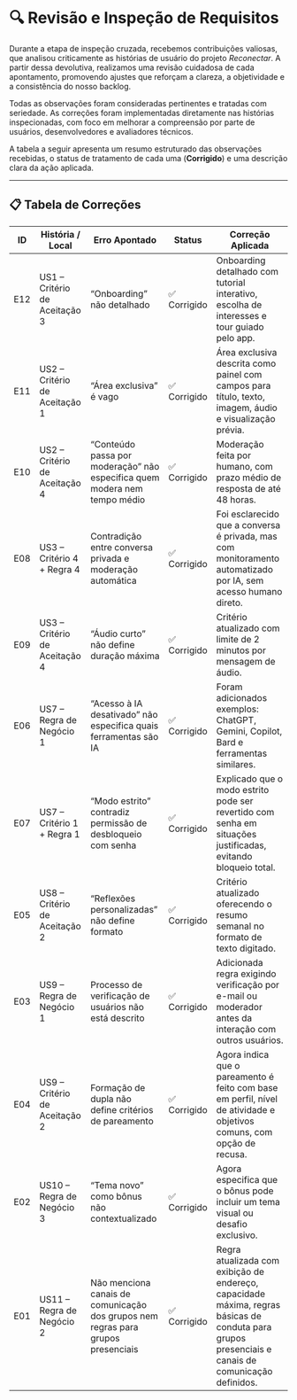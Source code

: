 # 🔍 Revisão e Inspeção de Requisitos

Durante a etapa de inspeção cruzada, recebemos contribuições valiosas, que analisou criticamente as histórias de usuário do projeto *Reconectar*. A partir dessa devolutiva, realizamos uma revisão cuidadosa de cada apontamento, promovendo ajustes que reforçam a clareza, a objetividade e a consistência do nosso backlog.

Todas as observações foram consideradas pertinentes e tratadas com seriedade. As correções foram implementadas diretamente nas histórias inspecionadas, com foco em melhorar a compreensão por parte de usuários, desenvolvedores e avaliadores técnicos.

A tabela a seguir apresenta um resumo estruturado das observações recebidas, o status de tratamento de cada uma (**Corrigido**) e uma descrição clara da ação aplicada.

---

## 📋 Tabela de Correções

| **ID** | **História / Local**        | **Erro Apontado**                                                                                     | **Status**     | **Correção Aplicada**                                                                                          |
|--------|-----------------------------|--------------------------------------------------------------------------------------------------------|----------------|------------------------------------------------------------------------------------------------------------------|
| E12    | US1 – Critério de Aceitação 3 | “Onboarding” não detalhado                                                                           | ✅ Corrigido   | Onboarding detalhado com tutorial interativo, escolha de interesses e tour guiado pelo app.                      |
| E11    | US2 – Critério de Aceitação 1 | “Área exclusiva” é vago                                                                              | ✅ Corrigido   | Área exclusiva descrita como painel com campos para título, texto, imagem, áudio e visualização prévia. |
| E10    | US2 – Critério de Aceitação 4 | “Conteúdo passa por moderação” não especifica quem modera nem tempo médio                            | ✅ Corrigido   | Moderação feita por humano, com prazo médio de resposta de até 48 horas.                              |
| E08    | US3 – Critério 4 + Regra 4  | Contradição entre conversa privada e moderação automática                                            | ✅ Corrigido   | Foi esclarecido que a conversa é privada, mas com monitoramento automatizado por IA, sem acesso humano direto.   |
| E09    | US3 – Critério de Aceitação 4 | “Áudio curto” não define duração máxima                                                              | ✅ Corrigido   | Critério atualizado com limite de 2 minutos por mensagem de áudio.                                              |
| E06    | US7 – Regra de Negócio 1    | “Acesso à IA desativado” não especifica quais ferramentas são IA                                      | ✅ Corrigido   | Foram adicionados exemplos: ChatGPT, Gemini, Copilot, Bard e ferramentas similares.                              |
| E07    | US7 – Critério 1 + Regra 1  | “Modo estrito” contradiz permissão de desbloqueio com senha                                          | ✅ Corrigido   | Explicado que o modo estrito pode ser revertido com senha em situações justificadas, evitando bloqueio total.     |
| E05    | US8 – Critério de Aceitação 2 | “Reflexões personalizadas” não define formato                                                        | ✅ Corrigido   | Critério atualizado oferecendo o resumo semanal no formato de texto digitado.                 |
| E03    | US9 – Regra de Negócio 1    | Processo de verificação de usuários não está descrito                                                 | ✅ Corrigido   | Adicionada regra exigindo verificação por e-mail ou moderador antes da interação com outros usuários.            |
| E04    | US9 – Critério de Aceitação 2 | Formação de dupla não define critérios de pareamento                                                 | ✅ Corrigido   | Agora indica que o pareamento é feito com base em perfil, nível de atividade e objetivos comuns, com opção de recusa. |
| E02    | US10 – Regra de Negócio 3   | “Tema novo” como bônus não contextualizado                                                            | ✅ Corrigido   | Agora especifica que o bônus pode incluir um tema visual ou desafio exclusivo. |
| E01    | US11 – Regra de Negócio 2   | Não menciona canais de comunicação dos grupos nem regras para grupos presenciais                      | ✅ Corrigido   | Regra atualizada com exibição de endereço, capacidade máxima, regras básicas de conduta para grupos presenciais e canais de comunicação definidos. |

